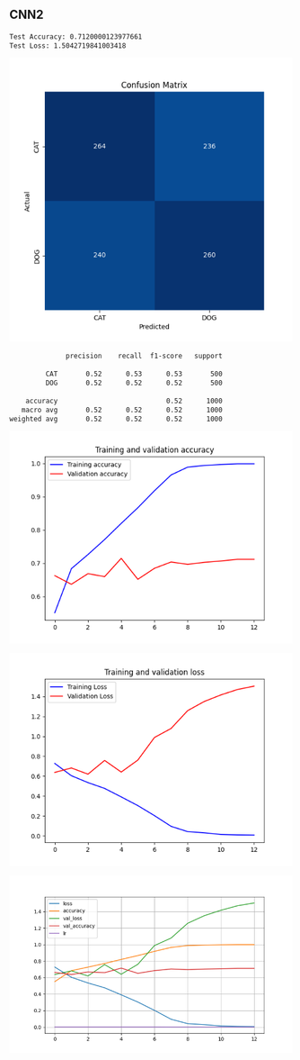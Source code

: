 ## CNN2

```
Test Accuracy: 0.7120000123977661
Test Loss: 1.5042719841003418
```

![](cnn2-cfmatrix.png)

```
              precision    recall  f1-score   support

         CAT       0.52      0.53      0.53       500
         DOG       0.52      0.52      0.52       500

    accuracy                           0.52      1000
   macro avg       0.52      0.52      0.52      1000
weighted avg       0.52      0.52      0.52      1000
```

![](cnn2-acc.png)

![](cnn2-loss.png)

![](cnn2-acc_vs_loss.png)


